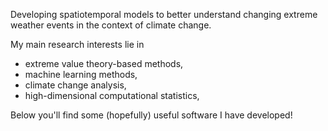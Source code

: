Developing spatiotemporal models to better understand changing extreme weather events in the context of climate change.

My main research interests lie in 
- extreme value theory-based methods,
- machine learning methods,
- climate change analysis,
- high-dimensional computational statistics,

Below you'll find some (hopefully) useful software I have developed!
